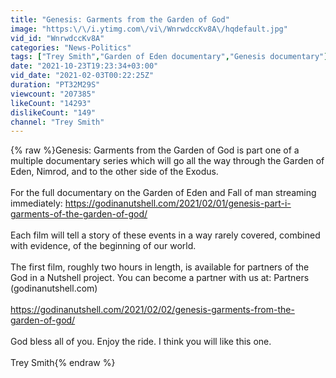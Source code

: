 ```yaml
---
title: "Genesis: Garments from the Garden of God"
image: "https:\/\/i.ytimg.com\/vi\/WnrwdccKv8A\/hqdefault.jpg"
vid_id: "WnrwdccKv8A"
categories: "News-Politics"
tags: ["Trey Smith","Garden of Eden documentary","Genesis documentary"]
date: "2021-10-23T19:23:34+03:00"
vid_date: "2021-02-03T00:22:25Z"
duration: "PT32M29S"
viewcount: "207385"
likeCount: "14293"
dislikeCount: "149"
channel: "Trey Smith"
---
```

{% raw %}Genesis: Garments from the Garden of God is part one of a multiple documentary series which will go all the way through the Garden of Eden, Nimrod, and to the other side of the Exodus.<br /><br />For the full documentary on the Garden of Eden and Fall of man streaming immediately: <a rel="nofollow" target="blank" href="https://godinanutshell.com/2021/02/01/genesis-part-i-garments-of-the-garden-of-god/">https://godinanutshell.com/2021/02/01/genesis-part-i-garments-of-the-garden-of-god/</a><br /><br />Each film will tell a story of these events in a way rarely covered, combined with evidence, of the beginning of our world.<br /><br />The first film, roughly two hours in length, is available for partners of the God in a Nutshell project. You can become a partner with us at: Partners (godinanutshell.com)<br /><br /><a rel="nofollow" target="blank" href="https://godinanutshell.com/2021/02/02/genesis-garments-from-the-garden-of-god/">https://godinanutshell.com/2021/02/02/genesis-garments-from-the-garden-of-god/</a><br /><br />God bless all of you. Enjoy the ride. I think you will like this one. <br /><br />Trey Smith{% endraw %}
